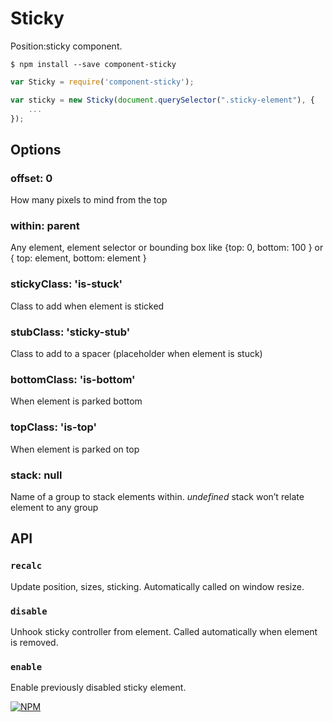 # Sticky

<!-- [![Code Climate](https://codeclimate.com/github/kudago/sticky/badges/gpa.svg)](https://codeclimate.com/github/kudago/sticky) -->

Position:sticky component.


`$ npm install --save component-sticky`

```js
var Sticky = require('component-sticky');

var sticky = new Sticky(document.querySelector(".sticky-element"), {
	...
});
```

## Options

### offset: 0
How many pixels to mind from the top

### within: parent
Any element, element selector or bounding box like {top: 0, bottom: 100 } or { top: element, bottom: element }

### stickyClass: 'is-stuck'
Class to add when element is sticked

### stubClass: 'sticky-stub'
Class to add to a spacer (placeholder when element is stuck)

### bottomClass: 'is-bottom'
When element is parked bottom

### topClass: 'is-top'
When element is parked on top

### stack: null
Name of a group to stack elements within. _undefined_ stack won’t relate element to any group


## API

### `recalc`

Update position, sizes, sticking. Automatically called on window resize.

### `disable`

Unhook sticky controller from element. Called automatically when element is removed.

### `enable`

Enable previously disabled sticky element.



[![NPM](https://nodei.co/npm/component-sticky.png?downloads=true&downloadRank=true&stars=true)](https://nodei.co/npm/component-sticky/)